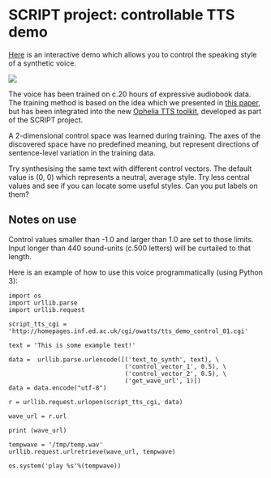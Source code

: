 # SCRIPT project: controllable TTS demo

[Here](http://homepages.inf.ed.ac.uk/cgi/owatts/tts_demo_control_01.cgi) is an interactive demo which allows you to control the speaking style of a synthetic voice.

![](@img/screenshot.png)

The voice has been trained on c.20 hours of expressive audiobook data. The training method is based on the idea which we presented in [this paper](https://www.isca-speech.org/archive/interspeech_2015/i15_2217.html), but has been integrated into the new [Ophelia TTS toolkit](https://github.com/CSTR-Edinburgh/ophelia), developed as part of the SCRIPT project.

A 2-dimensional control space was learned during training. The axes of the discovered space have no predefined meaning, but represent directions of sentence-level variation in the training data.

Try synthesising the same text with different control vectors. The default value is (0, 0) which represents a neutral, average style. Try less central values and see if you can locate some useful styles. Can you put labels on them? 

## Notes on use

Control values smaller than -1.0 and larger than 1.0 are set to those limits. Input longer than 440 sound-units (c.500 letters) will be curtailed to that length.

Here is an example of how to use this voice programmatically (using Python 3):

```
import os
import urllib.parse
import urllib.request

script_tts_cgi = 'http://homepages.inf.ed.ac.uk/cgi/owatts/tts_demo_control_01.cgi'

text = 'This is some example text!'

data =  urllib.parse.urlencode([('text_to_synth', text), \
                                ('control_vector_1', 0.5), \
                                ('control_vector_2', 0.5), \
                                ('get_wave_url', 1)]) 
data = data.encode("utf-8")

r = urllib.request.urlopen(script_tts_cgi, data)

wave_url = r.url

print (wave_url)

tempwave = '/tmp/temp.wav'
urllib.request.urlretrieve(wave_url, tempwave)

os.system('play %s'%(tempwave))
```

